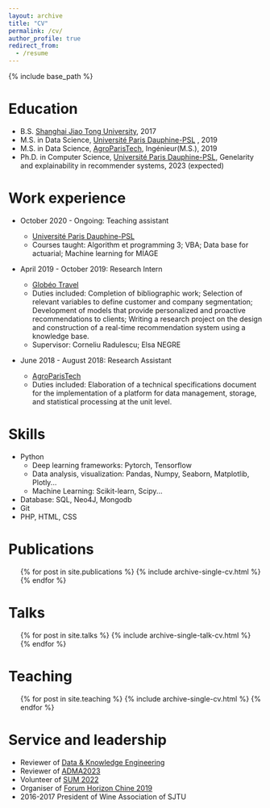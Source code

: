 ```yaml
---
layout: archive
title: "CV"
permalink: /cv/
author_profile: true
redirect_from:
  - /resume
---
```


{% include base_path %}

Education
======
* B.S. [Shanghai Jiao Tong University](https://en.sjtu.edu.cn/), 2017
* M.S. in Data Science, [Université Paris Dauphine-PSL](https://dauphine.psl.eu/) , 2019
* M.S. in Data Science, [AgroParisTech](https://www.agroparistech.fr/), Ingénieur(M.S.), 2019
* Ph.D. in Computer Science, [Université Paris Dauphine-PSL](https://dauphine.psl.eu/), Genelarity and explainability in recommender systems, 2023 (expected)

Work experience
======
* October 2020 - Ongoing: Teaching assistant
  * [Université Paris Dauphine-PSL](https://dauphine.psl.eu/)
  * Courses taught: Algorithm et programming 3; VBA; Data base for actuarial; Machine learning for MIAGE

* April 2019 - October 2019: Research Intern
  * [Globéo Travel](https://www.globeotravel.fr/)
  * Duties included: Completion of bibliographic work; Selection of relevant variables to define customer and company segmentation; Development of models that provide personalized and proactive recommendations to clients; Writing a research project on the design and construction of a real-time recommendation system using a knowledge base.
  * Supervisor: Corneliu Radulescu; Elsa NEGRE
  
* June 2018 - August 2018: Research Assistant
  * [AgroParisTech](https://www.agroparistech.fr/)
  * Duties included: Elaboration of a technical specifications document for the implementation of a platform for data management, storage, and statistical processing at the unit level.


  
Skills
======
* Python
  * Deep learning frameworks: Pytorch, Tensorflow
  * Data analysis, visualization: Pandas, Numpy, Seaborn, Matplotlib, Plotly...
  * Machine Learning: Scikit-learn, Scipy...
* Database: SQL, Neo4J, Mongodb
* Git
* PHP, HTML, CSS

Publications
======
  <ul>{% for post in site.publications %}
    {% include archive-single-cv.html %}
  {% endfor %}</ul>
  
Talks
======
  <ul>{% for post in site.talks %}
    {% include archive-single-talk-cv.html %}
  {% endfor %}</ul>
  
Teaching
======
  <ul>{% for post in site.teaching %}
    {% include archive-single-cv.html %}
  {% endfor %}</ul>
  
Service and leadership
======

* Reviewer of [Data & Knowledge Engineering](https://www.sciencedirect.com/journal/data-and-knowledge-engineering)
* Reviewer of [ADMA2023](https://adma2023.uqcloud.net/)
* Volunteer of [SUM 2022](https://sum2022.sciencesconf.org/resource/gallery/id/17#23)
* Organiser of [Forum Horizon Chine 2019](https://www.youtube.com/watch?v=orePqNlwgR0)
* 2016-2017 President of Wine Association of SJTU
  
